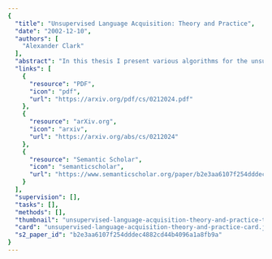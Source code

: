 ```yaml
---
{
  "title": "Unsupervised Language Acquisition: Theory and Practice",
  "date": "2002-12-10",
  "authors": [
    "Alexander Clark"
  ],
  "abstract": "In this thesis I present various algorithms for the unsupervised machine learning of aspects of natural languages using a variety of statistical models. The scientific object of the work is to examine the validity of the so-called Argument from the Poverty of the Stimulus advanced in favour of the proposition that humans have language-specific innate knowledge. I start by examining an a priori argument based on Gold's theorem, that purports to prove that natural languages cannot be learned, and some formal issues related to the choice of statistical grammars rather than symbolic grammars. I present three novel algorithms for learning various parts of natural languages: first, an algorithm for the induction of syntactic categories from unlabelled text using distributional information, that can deal with ambiguous and rare words; secondly, a set of algorithms for learning morphological processes in a variety of languages, including languages such as Arabic with non-concatenative morphology; thirdly an algorithm for the unsupervised induction of a context-free grammar from tagged text. I carefully examine the interaction between the various components, and show how these algorithms can form the basis for a empiricist model of language acquisition. I therefore conclude that the Argument from the Poverty of the Stimulus is unsupported by the evidence.",
  "links": [
    {
      "resource": "PDF",
      "icon": "pdf",
      "url": "https://arxiv.org/pdf/cs/0212024.pdf"
    },
    {
      "resource": "arXiv.org",
      "icon": "arxiv",
      "url": "https://arxiv.org/abs/cs/0212024"
    },
    {
      "resource": "Semantic Scholar",
      "icon": "semanticscholar",
      "url": "https://www.semanticscholar.org/paper/b2e3aa6107f254dddec4882cd44b4096a1a8fb9a"
    }
  ],
  "supervision": [],
  "tasks": [],
  "methods": [],
  "thumbnail": "unsupervised-language-acquisition-theory-and-practice-thumb.jpg",
  "card": "unsupervised-language-acquisition-theory-and-practice-card.jpg",
  "s2_paper_id": "b2e3aa6107f254dddec4882cd44b4096a1a8fb9a"
}
---
```


